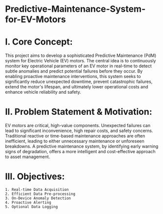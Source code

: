 # Predictive-Maintenance-System-for-EV-Motors

# I. Core Concept:
This project aims to develop a sophisticated Predictive Maintenance (PdM) system for Electric Vehicle (EV) motors. The central idea is to continuously monitor key operational parameters of an EV motor in real-time to detect subtle anomalies and predict potential failures before they occur. By enabling proactive maintenance interventions, this system seeks to significantly reduce unexpected downtime, prevent catastrophic failures, extend the motor's lifespan, and ultimately lower operational costs and enhance vehicle reliability and safety.

# II. Problem Statement & Motivation:
EV motors are critical, high-value components. Unexpected failures can lead to significant inconvenience, high repair costs, and safety concerns. Traditional reactive or time-based maintenance approaches are often inefficient, leading to either unnecessary maintenance or unforeseen breakdowns. A predictive maintenance system, by identifying early warning signs of degradation, offers a more intelligent and cost-effective approach to asset management.

# III. Objectives:
    1. Real-time Data Acquisition
    2. Efficient Data Pre-processing
    3. On-Device Anomaly Detection
    4. Proactive Alerting
    5. Optional Data Logging
